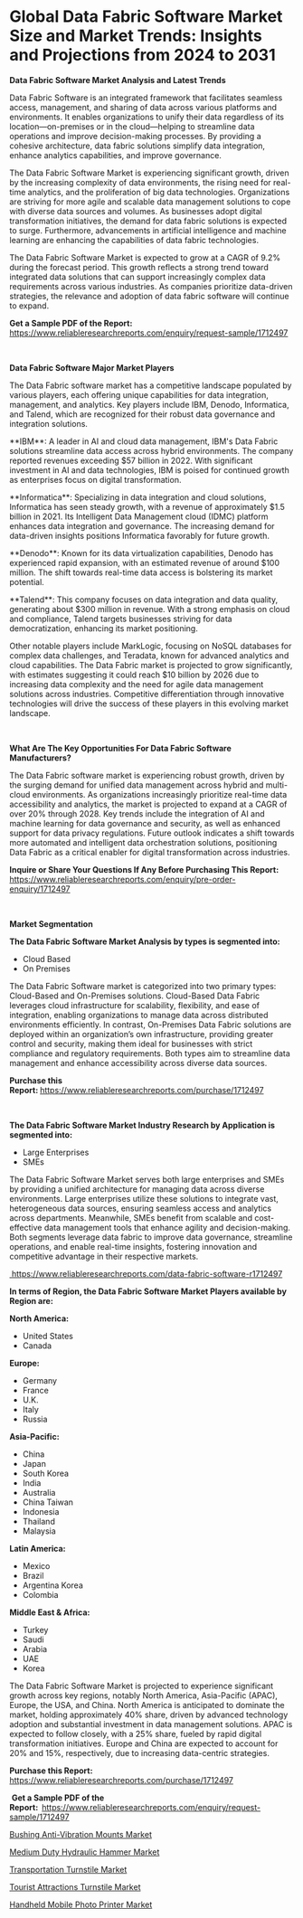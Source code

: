 <p><h1>Global Data Fabric Software Market Size and Market Trends: Insights and Projections from 2024 to 2031</h1></p><p><strong>Data Fabric Software Market Analysis and Latest Trends</strong></p>
<p><p>Data Fabric Software is an integrated framework that facilitates seamless access, management, and sharing of data across various platforms and environments. It enables organizations to unify their data regardless of its location—on-premises or in the cloud—helping to streamline data operations and improve decision-making processes. By providing a cohesive architecture, data fabric solutions simplify data integration, enhance analytics capabilities, and improve governance.</p><p>The Data Fabric Software Market is experiencing significant growth, driven by the increasing complexity of data environments, the rising need for real-time analytics, and the proliferation of big data technologies. Organizations are striving for more agile and scalable data management solutions to cope with diverse data sources and volumes. As businesses adopt digital transformation initiatives, the demand for data fabric solutions is expected to surge. Furthermore, advancements in artificial intelligence and machine learning are enhancing the capabilities of data fabric technologies.</p><p>The Data Fabric Software Market is expected to grow at a CAGR of 9.2% during the forecast period. This growth reflects a strong trend toward integrated data solutions that can support increasingly complex data requirements across various industries. As companies prioritize data-driven strategies, the relevance and adoption of data fabric software will continue to expand.</p></p>
<p><strong>Get a Sample PDF of the Report:&nbsp;</strong> <a href="https://www.reliableresearchreports.com/enquiry/request-sample/1712497?utm_campaign=1735&utm_medium=2&utm_source=Github&utm_content=ia&utm_term=22102024&utm_id=data-fabric-software">https://www.reliableresearchreports.com/enquiry/request-sample/1712497</a></p>
<p>&nbsp;</p>
<p><strong>Data Fabric Software Major Market Players</strong></p>
<p><p>The Data Fabric software market has a competitive landscape populated by various players, each offering unique capabilities for data integration, management, and analytics. Key players include IBM, Denodo, Informatica, and Talend, which are recognized for their robust data governance and integration solutions.</p><p>**IBM**: A leader in AI and cloud data management, IBM's Data Fabric solutions streamline data access across hybrid environments. The company reported revenues exceeding $57 billion in 2022. With significant investment in AI and data technologies, IBM is poised for continued growth as enterprises focus on digital transformation.</p><p>**Informatica**: Specializing in data integration and cloud solutions, Informatica has seen steady growth, with a revenue of approximately $1.5 billion in 2021. Its Intelligent Data Management cloud (IDMC) platform enhances data integration and governance. The increasing demand for data-driven insights positions Informatica favorably for future growth.</p><p>**Denodo**: Known for its data virtualization capabilities, Denodo has experienced rapid expansion, with an estimated revenue of around $100 million. The shift towards real-time data access is bolstering its market potential.</p><p>**Talend**: This company focuses on data integration and data quality, generating about $300 million in revenue. With a strong emphasis on cloud and compliance, Talend targets businesses striving for data democratization, enhancing its market positioning.</p><p>Other notable players include MarkLogic, focusing on NoSQL databases for complex data challenges, and Teradata, known for advanced analytics and cloud capabilities. The Data Fabric market is projected to grow significantly, with estimates suggesting it could reach $10 billion by 2026 due to increasing data complexity and the need for agile data management solutions across industries. Competitive differentiation through innovative technologies will drive the success of these players in this evolving market landscape.</p></p>
<p>&nbsp;</p>
<p><strong>What Are The Key Opportunities For Data Fabric Software Manufacturers?</strong></p>
<p><p>The Data Fabric software market is experiencing robust growth, driven by the surging demand for unified data management across hybrid and multi-cloud environments. As organizations increasingly prioritize real-time data accessibility and analytics, the market is projected to expand at a CAGR of over 20% through 2028. Key trends include the integration of AI and machine learning for data governance and security, as well as enhanced support for data privacy regulations. Future outlook indicates a shift towards more automated and intelligent data orchestration solutions, positioning Data Fabric as a critical enabler for digital transformation across industries.</p></p>
<p><strong>Inquire or Share Your Questions If Any Before Purchasing This Report:</strong> <a href="https://www.reliableresearchreports.com/enquiry/pre-order-enquiry/1712497?utm_campaign=1735&utm_medium=2&utm_source=Github&utm_content=ia&utm_term=22102024&utm_id=data-fabric-software">https://www.reliableresearchreports.com/enquiry/pre-order-enquiry/1712497</a></p>
<p>&nbsp;</p>
<p><strong>Market Segmentation</strong></p>
<p><strong>The Data Fabric Software Market Analysis by types is segmented into:</strong></p>
<p><ul><li>Cloud Based</li><li>On Premises</li></ul></p>
<p><p>The Data Fabric Software market is categorized into two primary types: Cloud-Based and On-Premises solutions. Cloud-Based Data Fabric leverages cloud infrastructure for scalability, flexibility, and ease of integration, enabling organizations to manage data across distributed environments efficiently. In contrast, On-Premises Data Fabric solutions are deployed within an organization’s own infrastructure, providing greater control and security, making them ideal for businesses with strict compliance and regulatory requirements. Both types aim to streamline data management and enhance accessibility across diverse data sources.</p></p>
<p><strong>Purchase this Report:&nbsp;</strong><a href="https://www.reliableresearchreports.com/purchase/1712497?utm_campaign=1735&utm_medium=2&utm_source=Github&utm_content=ia&utm_term=22102024&utm_id=data-fabric-software">https://www.reliableresearchreports.com/purchase/1712497</a></p>
<p>&nbsp;</p>
<p><strong>The Data Fabric Software Market Industry Research by Application is segmented into:</strong></p>
<p><ul><li>Large Enterprises</li><li>SMEs</li></ul></p>
<p><p>The Data Fabric Software Market serves both large enterprises and SMEs by providing a unified architecture for managing data across diverse environments. Large enterprises utilize these solutions to integrate vast, heterogeneous data sources, ensuring seamless access and analytics across departments. Meanwhile, SMEs benefit from scalable and cost-effective data management tools that enhance agility and decision-making. Both segments leverage data fabric to improve data governance, streamline operations, and enable real-time insights, fostering innovation and competitive advantage in their respective markets.</p></p>
<p><a href="https://www.reliableresearchreports.com/data-fabric-software-r1712497?utm_campaign=1735&utm_medium=2&utm_source=Github&utm_content=ia&utm_term=22102024&utm_id=data-fabric-software">&nbsp;https://www.reliableresearchreports.com/data-fabric-software-r1712497</a></p>
<p><strong>In terms of Region, the Data Fabric Software Market Players available by Region are:</strong></p>
<p>
    <p> <strong> North America: </strong>
        <ul>
            <li>United States</li>
            <li>Canada</li>
        </ul>
        </p> 
    <p> <strong> Europe: </strong>
        <ul>
            <li>Germany</li>
            <li>France</li>
            <li>U.K.</li>
            <li>Italy</li>
            <li>Russia</li>
        </ul>
        </p> 
    <p> <strong> Asia-Pacific: </strong>
        <ul>
            <li>China</li>
            <li>Japan</li>
            <li>South Korea</li>
            <li>India</li>
            <li>Australia</li>
            <li>China Taiwan</li>
            <li>Indonesia</li>
            <li>Thailand</li>
            <li>Malaysia</li>
        </ul>
        </p> 
    <p> <strong> Latin America: </strong>
        <ul>
            <li>Mexico</li>
            <li>Brazil</li>
            <li>Argentina Korea</li>
            <li>Colombia</li>
        </ul>
        </p> 
    <p> <strong> Middle East & Africa: </strong>
        <ul>
            <li>Turkey</li>
            <li>Saudi</li>
            <li>Arabia</li>
            <li>UAE</li>
            <li>Korea</li>
        </ul>
    </p>
    </p>
<p><p>The Data Fabric Software Market is projected to experience significant growth across key regions, notably North America, Asia-Pacific (APAC), Europe, the USA, and China. North America is anticipated to dominate the market, holding approximately 40% share, driven by advanced technology adoption and substantial investment in data management solutions. APAC is expected to follow closely, with a 25% share, fueled by rapid digital transformation initiatives. Europe and China are expected to account for 20% and 15%, respectively, due to increasing data-centric strategies.</p></p>
<p><strong>Purchase this Report: </strong><a href="https://www.reliableresearchreports.com/purchase/1712497?utm_campaign=1735&utm_medium=2&utm_source=Github&utm_content=ia&utm_term=22102024&utm_id=data-fabric-software">https://www.reliableresearchreports.com/purchase/1712497</a></p>
<p>&nbsp;<strong>Get a Sample PDF of the Report:&nbsp;&nbsp;</strong><a href="https://www.reliableresearchreports.com/enquiry/request-sample/1712497?utm_campaign=1735&utm_medium=2&utm_source=Github&utm_content=ia&utm_term=22102024&utm_id=data-fabric-software">https://www.reliableresearchreports.com/enquiry/request-sample/1712497</a></p>
<p><strong></strong></p>
<p><p><a href="https://www.linkedin.com/pulse/bushing-anti-vibration-mounts-market-navigating-challenges-unlocking-lzuve?utm_campaign=1735&utm_medium=2&utm_source=Github&utm_content=ia&utm_term=22102024&utm_id=data-fabric-software">Bushing Anti-Vibration Mounts Market</a></p><p><a href="https://www.linkedin.com/pulse/medium-duty-hydraulic-hammer-market-size-growth-trends-ahblf?utm_campaign=1735&utm_medium=2&utm_source=Github&utm_content=ia&utm_term=22102024&utm_id=data-fabric-software">Medium Duty Hydraulic Hammer Market</a></p><p><a href="https://www.linkedin.com/pulse/transportation-turnstile-market-growth-outlook-from-2024-gexte?utm_campaign=1735&utm_medium=2&utm_source=Github&utm_content=ia&utm_term=22102024&utm_id=data-fabric-software">Transportation Turnstile Market</a></p><p><a href="https://www.linkedin.com/pulse/tourist-attractions-turnstile-market-outlook-share-analysis-hwmze?utm_campaign=1735&utm_medium=2&utm_source=Github&utm_content=ia&utm_term=22102024&utm_id=data-fabric-software">Tourist Attractions Turnstile Market</a></p><p><a href="https://www.linkedin.com/pulse/investment-opportunities-handheld-mobile-photo-printer-yx9re?utm_campaign=1735&utm_medium=2&utm_source=Github&utm_content=ia&utm_term=22102024&utm_id=data-fabric-software">Handheld Mobile Photo Printer Market</a></p></p>
